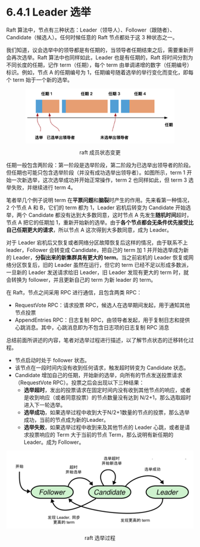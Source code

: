 # 6.4.1 Leader 选举

Raft 算法中，节点有三种状态：Leader（领导人）、Follower（跟随者）、Candidate（候选人）。任何时候任意的 Raft 节点都处于这 3 种状态之一。

我们知道，议会选举中的领导都是有任期的，当领导者任期结束之后，需要重新开会再次选举。Raft 算法中也同样如此，Leader 也是有任期的，Raft 将时间分割为不同长度的任期，记作 term（任期），每个 term 由单调递增的数字（任期编号）标识。例如，节点 A 的任期编号为 1，任期编号随着选举的举行变化而变化，即每个 term 始于一个新的选举。

<div  align="center">
	<img src="../assets/raft-term.svg" width = "400"  align=center />
	<p>raft 成员状态变更</p>
</div>

任期一般包含两阶段：第一阶段是选举阶段，第二阶段为已选举出领导者的阶段。但任期也可能只包含选举阶段（并没有成功选举出领导者）。如图所示，term 1 开始一次新选举，这次选举成功并开始正常操作，term 2 也同样如此，但 term 3 选举失败，并继续进行 term 4。

笔者举几个例子说明 term 在**平票问题**和**脑裂**时产生的作用。先来看第一种情况，2 个节点 A 和 B，它们的 term 都为 1，Leader 宕机后转变为 Candidate 开始选举，两个 Candidate 都没有达到大多数同意，这时节点 A 先发生**随机时间**超时，节点 A 把它的任期加 1，重新开始新的选举。由于**各个节点都会无条件优先接受比自己任期更大的请求**，所以节点 A 这次得到大多数同意，成为 Leader。

对于 Leader 宕机后又恢复或者网络分区故障恢复后这样的情况，由于联系不上 leader，Follower 会转变成 Candidate，把自己的 term 加 1 并开始选举成为新的 Leader，**分裂出来的新集群具有更大的 term**。当之前宕机的 Leader 恢复或网络分区恢复后，旧的 Leader 虽然在运行，但它的 term 已经不足以形成多数派，一旦新的 Leader 发送请求给旧 Leader，旧 Leader 发现有更大的 term 时，就会转换为 follower，并且更新自己的 term 为新 leader 的 term。

在 Raft，节点之间采用 RPC 进行通信，且包含两类 RPC：

- RequestVote RPC：请求投票 RPC，候选人在选举期间发起，用于通知其他节点投票
- AppendEntries RPC：日志复制 RPC，由领导者发起，用于复制日志和提供心跳消息。其中，心跳消息即为不包含日志项的日志复制 RPC 消息


总结前面所讲述的内容，笔者对选举过程进行描述，以了解节点状态的迁移转化过程。

- 节点启动时处于 follower 状态。
- 该节点在一段时间内没有收到任何请求，触发超时转变为 Candidate 状态。
- Candidate 增加自己的任期，开始新的选举，向所有的节点发送投票请求（RequestVote RPC）。投票之后会出现以下三种结果：
	- **选举超时**，发出的投票请求在固定时间内没有收到其他节点的响应，或者是收到响应（或者同意投票）的节点数量没有达到 N/2+1，那么选取超时进入下一轮选举。
	- **选举成功**，如果选举过程中收到大于N/2+1数量的节点的投票，那么选举成功，当前的节点成为新的Leader。
	- **选举失败**，如果选举过程中收到来及其他节点的 Leader 心跳，或者是请求投票响应的 Term 大于当前的节点 Term，那么说明有新任期的 Leader。成为 Follower。
<div  align="center">
	<img src="../assets/raft-election.svg" width = "550"  align=center />
	<p>raft 选举过程</p>
</div>
